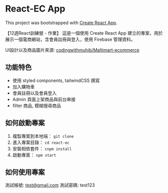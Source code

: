 # React-EC App

This project was bootstrapped with [Create React App](https://github.com/facebook/create-react-app).

【12週React訓練營 - 作業】
這是一個使用 Create React App 建立的專案，用於展示一個電商網站，含會員註冊與登入，使用 Firebase 管理資料。

UI設計以及商品圖片來源: [codingwithmuhib/Maltimart-ecommerce](https://github.com/codingwithmuhib/Maltimart-ecommerce)
## 功能特色

- 使用 styled components, tailwindCSS 撰寫
- 加入購物車 
- 會員註冊以及會員登入
- Admin 頁面上架商品與前台串接
- filter 商品, 模糊搜尋商品

## 如何啟動專案

1. 複製專案到本地端：
`git clone`
2. 進入專案目錄：
`cd react-ec`
3. 安裝相依套件：
`cnpm install`
4. 啟動專案：
`npm start`

## 如何使用專案

測試帳號: test@gmail.com
測試密碼: test123